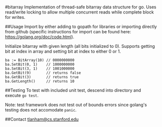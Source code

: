 #bitarray
Implementation of thread-safe bitarray data structure for go.
Uses read/write locking to allow multiple concurrent reads while
complete block for writes. 

##Usage
Import by either adding to gopath for libraries or importing 
directly from github (specific instructions for import can be 
found here: https://golang.org/doc/code.html).


Initialize bitarray with given length (all bits initialized to 0). 
Supports getting bit at index in array and setting bit at index 
to either 0 or 1. 
```
ba := BitArray(10) // 0000000000
ba.SetBit(0, 1)    // 1000000000
ba.SetBit(3, 1)    // 1001000000
ba.GetBit(9)       // returns false
ba.GetBit(3)       // returns true
ba.GetLength()     // returns 10
```

##Testing
To test with included unit test, descend into directory and 
execute `go test`.

Note: test framework does not test out of bounds errors since 
golang's testing does not accomodate `panic`.

##Contact
tlanham@cs.stanford.edu
